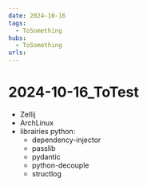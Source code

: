 ```yaml
---
date: 2024-10-16
tags:
  - ToSomething
hubs:
  - ToSomething
urls:
---
```


# 2024-10-16_ToTest 
- Zellij
- ArchLinux
- librairies python:
	- dependency-injector
	- passlib
	- pydantic
	- python-decouple
	- structlog